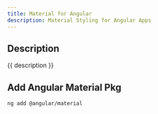 ```yaml
---
title: Material for Angular
description: Material Styling for Angular Apps
---
```


## Description

{{ description }}

## Add Angular Material Pkg

```bash
ng add @angular/material
```


